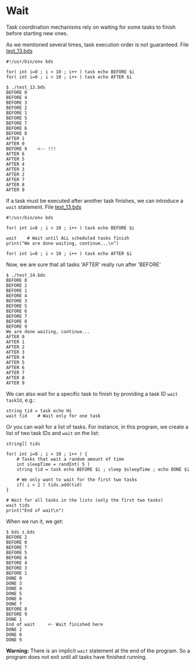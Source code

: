 # Wait 

Task coordination mechanisms rely on waiting for some tasks to finish before starting new ones.

As we mentioned several times, task execution order is not guaranteed.
File <a href="bds/test_13.bds">test_13.bds</a>
```
#!/usr/bin/env bds

for( int i=0 ; i < 10 ; i++ ) task echo BEFORE $i
for( int i=0 ; i < 10 ; i++ ) task echo AFTER $i
```

```
$ ./test_13.bds
BEFORE 0
BEFORE 4
BEFORE 3
BEFORE 2
BEFORE 1
BEFORE 5
BEFORE 7
BEFORE 6
BEFORE 8
AFTER 1
AFTER 0
BEFORE 9	<-- !!!
AFTER 6
AFTER 5
AFTER 4
AFTER 3
AFTER 2
AFTER 7
AFTER 8
AFTER 9
```
If a task must be executed after another task finishes, we can introduce a `wait` statement.
File <a href="bds/test_13.bds">test_13.bds</a>
```
#!/usr/bin/env bds

for( int i=0 ; i < 10 ; i++ ) task echo BEFORE $i

wait    # Wait until ALL scheduled tasks finish
print("We are done waiting, continue...\n")

for( int i=0 ; i < 10 ; i++ ) task echo AFTER $i

```

Now, we are sure that all tasks 'AFTER' really run after 'BEFORE'
```
$ ./test_14.bds 
BEFORE 0
BEFORE 2
BEFORE 1
BEFORE 4
BEFORE 3
BEFORE 5
BEFORE 6
BEFORE 7
BEFORE 8
BEFORE 9
We are done waiting, continue...
AFTER 0
AFTER 1
AFTER 2
AFTER 3
AFTER 4
AFTER 5
AFTER 6
AFTER 7
AFTER 8
AFTER 9
```
We can also wait for a specific task to finish by providing a task ID `wait taskId`, e.g.:
```
string tid = task echo Hi
wait tid	# Wait only for one task
```

Or you can wait for a list of tasks. 
For instance, in this program, we create a list of two task IDs and `wait` on the list:
```
string[] tids

for( int i=0 ; i < 10 ; i++ ) {
	# Tasks that wait a random amount of time
	int sleepTime = randInt( 5 )
	string tid = task echo BEFORE $i ; sleep $sleepTime ; echo DONE $i

	# We only want to wait for the first two tasks
	if( i < 2 ) tids.add(tid)
}

# Wait for all tasks in the lists (only the first two tasks)
wait tids
print("End of wait\n")
```

When we run it, we get:
```
$ bds z.bds
BEFORE 2
BEFORE 0
BEFORE 7
BEFORE 5
BEFORE 6
BEFORE 4
BEFORE 3
BEFORE 1
DONE 0
DONE 3
DONE 4
DONE 5
DONE 6
DONE 7
BEFORE 8
BEFORE 9
DONE 1
End of wait		<- Wait finished here
DONE 2
DONE 8
DONE 9
```

**Warning:** There is an implicit `wait` statement at the end of the program. 
So a program does not exit until all tasks have finished running.

